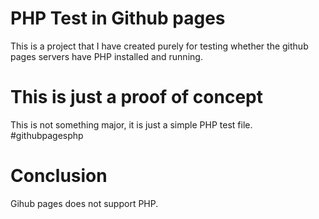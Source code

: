 # PHP Test in Github pages

This is a project that I have created purely for testing whether the github pages servers have PHP installed and running.

# This is just a proof of concept

This is not something major, it is just a simple PHP test file.
#githubpagesphp

# Conclusion

Gihub pages does not support PHP.
